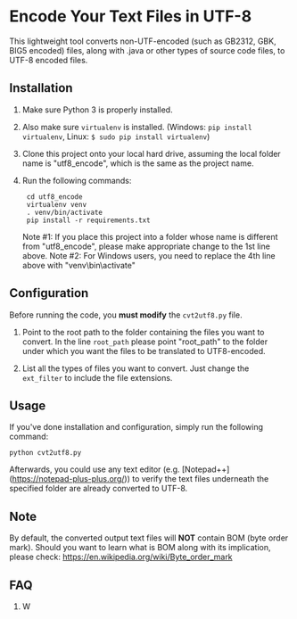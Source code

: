 # Encode Your Text Files in UTF-8

This lightweight tool converts non-UTF-encoded (such as GB2312, GBK, BIG5 encoded) files, along with .java or other types of source code files, to UTF-8 encoded files.


## Installation
1. Make sure Python 3 is properly installed. 
1. Also make sure `virtualenv` is installed. (Windows: `pip install virtualenv`, Linux: `$ sudo pip install virtualenv`)
1. Clone this project onto your local hard drive, assuming the local folder name is "utf8_encode", which is the same as the project name. 
1. Run the following commands:

        cd utf8_encode
        virtualenv venv
        . venv/bin/activate
        pip install -r requirements.txt
    
    Note #1: If you place this project into a folder whose name is different from "utf8_encode", please make appropriate change to the 1st line above.
    Note #2: For Windows users, you need to replace the 4th line above with "venv\bin\activate"

## Configuration
Before running the code, you __must modify__ the `cvt2utf8.py` file. 

1. Point to the root path to the folder containing the files you want to convert.
In the line `root_path` please point "root_path" to the folder under which you want the files to be translated to UTF8-encoded. 

2. List all the types of files you want to convert. 
Just change the `ext_filter` to include the file extensions. 


## Usage
If you've done installation and configuration, simply run the following command:
        
    python cvt2utf8.py

Afterwards, you could use any text editor (e.g. [Notepad++] (https://notepad-plus-plus.org/)) to verify the text files underneath the specified folder are already converted to UTF-8.
        
## Note
By default, the converted output text files will __NOT__ contain BOM (byte order mark). Should you want to learn what is BOM along with its implication, please check: https://en.wikipedia.org/wiki/Byte_order_mark 

## FAQ

1. W
